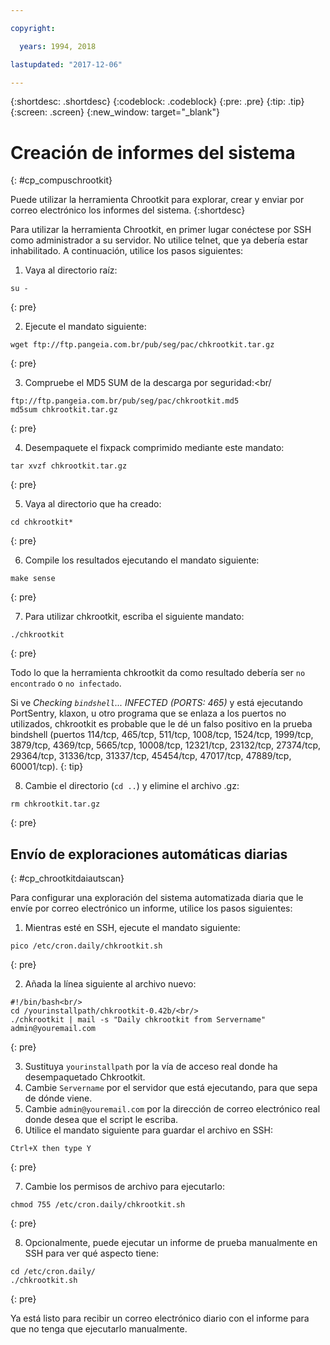 ```yaml
---

copyright:

  years: 1994, 2018

lastupdated: "2017-12-06"

---
```


{:shortdesc: .shortdesc}
{:codeblock: .codeblock}
{:pre: .pre}
{:tip: .tip}
{:screen: .screen}
{:new_window: target="_blank"}

# Creación de informes del sistema
{: #cp_compuschrootkit}

Puede utilizar la herramienta Chrootkit para explorar, crear y enviar por correo electrónico los informes del sistema.
{:shortdesc}

Para utilizar la herramienta Chrootkit, en primer lugar conéctese por SSH como administrador a su servidor. No utilice telnet, que ya debería estar inhabilitado. A continuación, utilice los pasos siguientes:

1. Vaya al directorio raíz:  

  ```
  su -
  ```
  {: pre}

2. Ejecute el mandato siguiente:

  ```
  wget ftp://ftp.pangeia.com.br/pub/seg/pac/chkrootkit.tar.gz
  ```
  {: pre}

3. Compruebe el MD5 SUM de la descarga por seguridad:<br/

  ```
  ftp://ftp.pangeia.com.br/pub/seg/pac/chkrootkit.md5
  md5sum chkrootkit.tar.gz
  ```
  {: pre}

4. Desempaquete el fixpack comprimido mediante este mandato:<br/>

  ```
  tar xvzf chkrootkit.tar.gz
  ```
  {: pre}

5. Vaya al directorio que ha creado:

  ```
  cd chkrootkit*
  ```
  {: pre}

6. Compile los resultados ejecutando el mandato siguiente:

  ```
  make sense
  ```
  {: pre}

7. Para utilizar chkrootkit, escriba el siguiente mandato:

  ```
  ./chkrootkit
  ```
  {: pre}

Todo lo que la herramienta chkrootkit da como resultado debería ser `no encontrado` o `no infectado`.

Si ve *Checking `bindshell`... INFECTED (PORTS: 465)* y está ejecutando PortSentry, klaxon, u otro programa que se enlaza a los puertos no utilizados, chkrootkit es probable que le dé un falso positivo en la prueba bindshell (puertos 114/tcp, 465/tcp, 511/tcp, 1008/tcp, 1524/tcp, 1999/tcp, 3879/tcp, 4369/tcp, 5665/tcp, 10008/tcp, 12321/tcp, 23132/tcp, 27374/tcp, 29364/tcp, 31336/tcp, 31337/tcp, 45454/tcp, 47017/tcp, 47889/tcp, 60001/tcp).
{: tip}

8. Cambie el directorio (`cd ..`) y elimine el archivo .gz:  

  ```
  rm chkrootkit.tar.gz
  ```
  {: pre}

## Envío de exploraciones automáticas diarias
{: #cp_chrootkitdaiautscan}

Para configurar una exploración del sistema automatizada diaria que le envíe por correo electrónico un informe, utilice los pasos siguientes:

1. Mientras esté en SSH, ejecute el mandato siguiente:

  ```
  pico /etc/cron.daily/chkrootkit.sh
  ```
  {: pre}

2. Añada la línea siguiente al archivo nuevo:

  ```
  #!/bin/bash<br/>
  cd /yourinstallpath/chkrootkit-0.42b/<br/>
  ./chkrootkit | mail -s "Daily chkrootkit from Servername" admin@youremail.com
  ```
  {: pre}

3. Sustituya `yourinstallpath` por la vía de acceso real donde ha desempaquetado Chkrootkit.
4. Cambie `Servername` por el servidor que está ejecutando, para que sepa de dónde viene.
5. Cambie `admin@youremail.com` por la dirección de correo electrónico real donde desea que el script le escriba.
6. Utilice el mandato siguiente para guardar el archivo en SSH:

  ```
  Ctrl+X then type Y
  ```
  {: pre}

7. Cambie los permisos de archivo para ejecutarlo:

  ```
  chmod 755 /etc/cron.daily/chkrootkit.sh
  ```
  {: pre}

8.  Opcionalmente, puede ejecutar un informe de prueba manualmente en SSH para ver qué aspecto tiene:

  ```
  cd /etc/cron.daily/
  ./chkrootkit.sh
  ```
  {: pre}

Ya está listo para recibir un correo electrónico diario con el informe para que no tenga que ejecutarlo manualmente.
